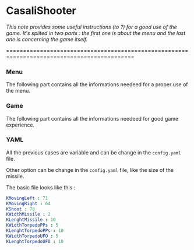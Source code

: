# CasaliShooter

*This note provides some useful instructions (to ?) for a good use of the game.*
*It's splited in two parts : the first one is about the menu and the last one is concerning the game itself.*


============================================================================================

### __Menu__
The following part contains all the informations needeed for a proper use of the menu.


### __Game__
The following part contains all the informations needeed for good game experience.


### __YAML__
All the previous cases are variable and can be change in the `config.yaml` file.

Other option can be change in the `config.yaml` file, like the size of the missile.

The basic file looks like this : 

```yaml
KMovingLeft : 71
KMovingRight : 64
KShoot : 78
KWidthMissile : 2
KLenghtMissile : 10
KWidthTorpedoPPs : 5
KLenghtTorpedoPPs : 10
KWidthTorpedoUFO : 5
KLenghtTorpedoUFO : 10
```
